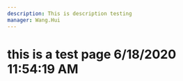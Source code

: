 ```yaml
---
description: This is description testing
manager: Wang.Hui
---
```

# this is a test page 6/18/2020 11:54:19 AM